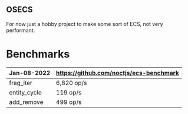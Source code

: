 ## OSECS
For now just a hobby project to make some sort of ECS, not very performant.

# Benchmarks 
| Jan-08-2022 | https://github.com/noctjs/ecs-benchmark  | 
| ---------------| ------------ |
|  frag_iter     |  6,820 op/s  |
|  entity_cycle  |  119 op/s    |
|  add_remove    |  499 op/s    |
